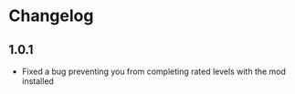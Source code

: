 # Changelog
## 1.0.1
- Fixed a bug preventing you from completing rated levels with the mod installed